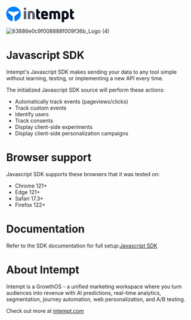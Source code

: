 <svg width="183" height="44" viewBox="0 0 183 44" fill="none" xmlns="http://www.w3.org/2000/svg">
<g clip-path="url(#clip0_2469_40603)">
<path opacity="0.68" d="M47.9066 34.7668C47.5009 34.7668 47.1531 34.4202 47.1531 34.0157V33.9868L47.211 13.8791C47.1821 13.4747 47.4429 13.2724 47.8486 13.2724H52.6594C53.0652 13.2435 53.4129 13.5324 53.4419 13.9369C53.4419 13.9658 53.4419 13.9947 53.4419 14.0236L53.3839 34.1313C53.4129 34.4779 53.1811 34.7668 52.8333 34.7957C52.8043 34.7957 52.7464 34.7957 52.7174 34.7957L47.9066 34.7668ZM53.297 7.00322C53.297 8.76553 51.848 10.21 50.0801 10.21C48.3123 10.21 46.8633 8.76553 46.8633 7.00322C46.8633 5.2409 48.2833 3.82528 50.0512 3.79639C51.819 3.79639 53.268 5.2409 53.268 7.00322H53.297Z" fill="#030A19"/>
<path opacity="0.68" d="M58.6005 34.7669C58.1948 34.7958 57.818 34.478 57.7891 34.0735C57.7891 34.0446 57.7891 34.0157 57.7891 33.9868L57.876 15.0637C57.876 14.7459 58.0789 14.4281 58.3687 14.3125C60.948 13.2725 63.7301 12.6947 66.5123 12.6658C72.7721 12.6658 76.3078 16.6526 76.2788 22.5174L76.2209 34.1024C76.2498 34.4491 76.018 34.738 75.6702 34.7669C75.6413 34.7669 75.5833 34.7669 75.5543 34.7669H70.8015C70.3667 34.7669 70.019 34.4202 69.99 33.9868V21.9107C70.019 19.3106 68.9177 18.0972 66.7152 18.0972C65.8168 18.0683 64.9473 18.2416 64.1359 18.5883V34.1024C64.1938 34.4202 63.962 34.7091 63.6722 34.7669C63.6142 34.7669 63.5562 34.7669 63.4693 34.7669H58.6005Z" fill="#030A19"/>
<path d="M86.5943 18.9927V26.9664C86.5943 28.8154 87.4348 29.8266 89.1157 29.8266H90.2459C90.7386 29.7977 91.0574 29.9999 91.0284 30.5199V34.3624C91.0284 34.7668 90.8545 35.0268 90.4488 35.0557C89.7532 35.2002 89.0577 35.258 88.3622 35.258C83.7542 35.258 80.3345 32.4845 80.3345 26.4464V8.73661C80.3055 8.38993 80.5373 8.10103 80.8851 8.07214C80.9141 8.07214 80.972 8.07214 81.001 8.07214H85.0583C85.4931 8.04324 85.8698 8.36104 85.8988 8.79439V8.82328L86.5074 13.7346H89.8402C90.2459 13.7058 90.6227 14.0235 90.6516 14.428C90.6516 14.4569 90.6516 14.4858 90.6516 14.5147V18.3282C90.7096 18.646 90.4778 18.9349 90.188 18.9927C90.13 18.9927 90.072 18.9927 89.9851 18.9927H86.5943Z" fill="#030A19"/>
<path d="M102.363 12.6658C107.666 12.6658 111.956 15.4681 111.898 21.564V25.5798C111.927 25.8975 111.666 26.1576 111.347 26.1864C111.318 26.1864 111.289 26.1864 111.26 26.1864H99.6967V26.7643C99.6677 28.9599 100.856 30.0289 103.145 30.0289C104.971 30 106.739 29.4222 108.246 28.3821C108.623 28.0932 108.942 28.1221 109.231 28.5843L111.492 31.7623C111.724 32.1667 111.753 32.5423 111.405 32.7446C109.434 34.2757 106.797 35.258 103.174 35.258C97.726 35.258 93.3789 31.9356 93.3789 26.562V20.6106C93.4658 15.2081 97.3203 12.6658 102.363 12.6658ZM105.812 21.0151C105.812 19.3683 104.855 17.9238 102.74 17.9238C100.624 17.9238 99.7837 18.9928 99.7547 20.9573V22.084H105.783L105.812 21.0151Z" fill="#030A19"/>
<path d="M135.137 12.6657C140.875 12.6657 144.498 16.8837 144.556 22.7773L144.469 34.1312C144.527 34.449 144.295 34.7379 143.976 34.7957C143.918 34.7957 143.86 34.7957 143.832 34.7957H139.137C138.702 34.8246 138.354 34.4779 138.325 34.0446V34.0157V21.9106C138.325 19.2527 137.166 18.0971 135.166 18.0971C134.239 18.0971 133.34 18.3571 132.529 18.8482C132.964 20.1194 133.167 21.4484 133.167 22.7773L133.109 34.1312C133.167 34.449 132.935 34.7379 132.616 34.7957C132.558 34.7957 132.5 34.7957 132.471 34.7957H127.805C127.399 34.8246 127.023 34.5068 126.994 34.1023C126.994 34.0735 126.994 34.0446 126.994 34.0157V21.9106C126.994 19.2527 125.921 18.0971 124.038 18.0971C123.226 18.0682 122.444 18.2415 121.719 18.5882L121.603 34.1023C121.603 34.5646 121.4 34.7668 120.966 34.7668H116.242C115.836 34.7957 115.517 34.4779 115.488 34.0735C115.488 34.0446 115.488 34.0157 115.488 33.9868L115.633 15.0636C115.633 14.7458 115.836 14.428 116.126 14.3125C118.589 13.2435 121.226 12.6946 123.893 12.6657C125.834 12.6368 127.747 13.2146 129.341 14.3125C131.08 13.2724 133.08 12.6946 135.137 12.6657Z" fill="#030A19"/>
<path d="M157.28 12.7235C163.25 12.7235 167.278 16.7682 167.307 22.3151V27.082C167.336 31.9645 164.09 35.3158 159.164 35.3158C157.715 35.3447 156.294 35.0269 154.99 34.3913V41.9605C155.048 42.2783 154.816 42.5672 154.498 42.625C154.44 42.625 154.382 42.625 154.353 42.625H149.484C149.078 42.6539 148.759 42.3361 148.73 41.9316C148.73 41.9028 148.73 41.8739 148.73 41.845V15.1503C148.73 14.8325 148.904 14.5436 149.194 14.3992C151.426 13.3302 154.498 12.7235 157.28 12.7235ZM160.96 21.8818C160.989 19.1949 159.888 18.1549 157.657 18.1549C156.729 18.126 155.831 18.3571 155.019 18.7616V29.2777C155.86 29.7977 156.816 30.0577 157.801 30.0577C159.917 30.0577 160.989 28.8154 160.989 26.2442L160.96 21.8818Z" fill="#030A19"/>
<path d="M177.188 18.9927V26.9664C177.188 28.8154 178.029 29.8266 179.709 29.8266H180.84C181.332 29.7977 181.651 29.9999 181.622 30.5199V34.3624C181.622 34.7668 181.448 35.0268 181.043 35.0557C180.347 35.2002 179.651 35.258 178.956 35.258C174.348 35.258 170.928 32.4845 170.928 26.4464V8.73661C170.899 8.38993 171.131 8.10103 171.479 8.07214C171.508 8.07214 171.566 8.07214 171.595 8.07214H175.652C176.087 8.04324 176.464 8.36104 176.493 8.79439V8.82328L177.101 13.7346H180.434C180.84 13.7058 181.216 14.0235 181.245 14.428C181.245 14.4569 181.245 14.4858 181.245 14.5147V18.3282C181.303 18.646 181.072 18.9349 180.782 18.9927C180.724 18.9927 180.666 18.9927 180.579 18.9927H177.188Z" fill="#030A19"/>
<path fill-rule="evenodd" clip-rule="evenodd" d="M16.7829 34.9979C16.7829 35.0557 16.7829 35.0846 16.7539 35.1424L16.7829 34.9979Z" fill="#0080FF"/>
<path fill-rule="evenodd" clip-rule="evenodd" d="M16.8415 34.6512C16.8415 34.709 16.8125 34.7668 16.8125 34.7957L16.8415 34.6512Z" fill="#0080FF"/>
<path d="M0 21.1008C0 10.1965 8.64171 1.37476 19.5659 1.37476C30.49 1.37476 39.1317 10.1965 39.1317 21.1008C39.1317 30.154 33.0177 37.7898 24.6724 40.1038C24.1265 40.2472 23.5806 40.3905 23.0347 40.4775L23.0275 40.4787L23.0209 40.4797L23.0174 40.4641C22.8856 39.8851 22.7442 39.2367 22.6047 38.5441C22.5985 38.5145 22.5923 38.4848 22.5861 38.4551V38.4514C22.3396 37.219 22.1007 35.8521 21.9339 34.4917L21.9197 34.4347V34.3768L21.8907 34.2611V34.2033C21.8907 34.1555 21.8819 34.1165 21.874 34.0815C21.8676 34.0528 21.8617 34.0268 21.8617 34.0008V33.8591C21.6688 32.0292 21.6255 30.251 21.8907 28.8718V28.8524C21.8907 28.831 21.8907 28.8254 21.9025 28.8122C22.3327 26.7395 25.6199 24.3742 27.7883 22.814C28.4421 22.3435 28.9943 21.9462 29.3357 21.6522L29.3398 21.6482C29.3451 21.643 29.3503 21.6379 29.3556 21.6328L29.36 21.6287L29.3656 21.6232L29.3693 21.62C29.3862 21.6043 29.4031 21.5895 29.42 21.575L29.428 21.5679C29.4334 21.5633 29.4392 21.5588 29.4446 21.5542C29.4524 21.5477 29.4602 21.5412 29.4681 21.5347C29.5115 21.4985 29.555 21.4624 29.5984 21.419C31.7427 19.5678 33.5682 17.4275 33.916 14.6797C34.0608 13.5806 33.3364 12.9154 32.1484 13.4071C31.125 13.8232 29.5742 13.9115 27.9016 14.0068C24.4595 14.2028 20.5019 14.4282 19.5659 17.601C18.6298 14.4282 14.6723 14.2028 11.2301 14.0068C9.55758 13.9115 8.00672 13.8232 6.98335 13.4071C5.79531 12.9154 5.0709 13.5806 5.21578 14.6797C5.5635 17.4275 7.38902 19.5678 9.53329 21.419C9.57675 21.4624 9.62021 21.4985 9.66367 21.5347C9.67691 21.5457 9.69015 21.5567 9.70338 21.5679L9.71176 21.575C9.72865 21.5895 9.74555 21.6043 9.76245 21.62L9.76611 21.6232L9.77178 21.6287C9.77848 21.635 9.78518 21.6415 9.79189 21.6482L9.79607 21.6522C10.1374 21.9462 10.6896 22.3435 11.3435 22.814C13.5118 24.3742 16.799 26.7395 17.2293 28.8122C17.241 28.8254 17.241 28.831 17.241 28.8524V28.8718C17.5062 30.251 17.463 32.0292 17.27 33.8591V34.0008C17.27 34.0268 17.2642 34.0528 17.2577 34.0814C17.2498 34.1165 17.241 34.1555 17.241 34.2033V34.2611L17.2121 34.3768V34.4347L17.1978 34.4917C17.031 35.8521 16.7921 37.219 16.5456 38.4514V38.4551C16.5394 38.4848 16.5332 38.5145 16.527 38.5441C16.3875 39.2367 16.2461 39.8851 16.1144 40.4641L16.111 40.4798C16.1081 40.4793 16.1052 40.4788 16.1023 40.4784L16.097 40.4775C15.5511 40.3905 15.0052 40.2472 14.4593 40.1038C6.11405 37.7898 0 30.154 0 21.1008Z" fill="#0080FF"/>
<path opacity="0.2" fill-rule="evenodd" clip-rule="evenodd" d="M14.7798 40.1874C15.2434 38.3942 16.0821 35.9966 16.2559 33.6538C16.4588 30.8193 15.5025 30.0094 12.8657 28.4186C9.50438 26.4229 5.59255 24.456 5.07097 22.0843C4.89711 21.2744 5.67948 20.7827 6.92547 21.1298C7.70784 21.3612 8.51594 21.5101 9.70398 21.568L9.76635 21.6232L9.79631 21.6523C11.2741 22.9249 16.7017 26.1335 17.2344 28.8364C17.8578 31.9997 16.8355 37.2982 16.111 40.4798C15.6535 40.4056 15.2137 40.2995 14.7798 40.1874Z" fill="#030A19"/>
<path fill-rule="evenodd" clip-rule="evenodd" d="M22.1445 34.9979C22.1445 35.0557 22.1445 35.0846 22.1735 35.1424L22.1445 34.9979Z" fill="#0080FF"/>
<path fill-rule="evenodd" clip-rule="evenodd" d="M22.0859 34.6512C22.0859 34.709 22.1149 34.7668 22.1149 34.7957L22.0859 34.6512Z" fill="#0080FF"/>
<path opacity="0.2" fill-rule="evenodd" clip-rule="evenodd" d="M24.3509 40.1874C23.8873 38.3942 23.0487 35.9966 22.8748 33.6538C22.672 30.8193 23.6282 30.0094 26.2651 28.4186C29.6263 26.4229 33.5382 24.456 34.0598 22.0843C34.2336 21.2744 33.4513 20.7827 32.2053 21.1298C31.4229 21.3612 30.6148 21.5101 29.4267 21.568L29.3644 21.6232L29.3344 21.6523C27.8566 22.9249 22.429 26.1335 21.8963 28.8364C21.2729 31.9997 22.2953 37.2982 23.0197 40.4798C23.4772 40.4056 23.917 40.2995 24.3509 40.1874Z" fill="#030A19"/>
</g>
<defs>
<clipPath id="clip0_2469_40603">
<rect width="183" height="44" fill="white"/>
</clipPath>
</defs>
</svg>

![63886e0c9f008888f009f36b_Logo (4)](https://github.com/intempt/intempt-intemptios/assets/64703923/f046172b-f51c-4da0-84e4-5dd3eb4a4d83)

# Javascript SDK

Intempt's Javascript SDK makes sending your data to any tool simple without learning, testing, or implementing a new API every time.

The initialized Javascript SDK source will perform these actions:

- Automatically track events (pageviews/clicks)
- Track custom events
- Identify users
- Track consents
- Display client-side experiments
- Display client-side personalization campaigns

# Browser support

Javascript SDK supports these browsers that it was tested on:
- Chrome 121+
- Edge 121+
- Safari 17.3+
- Firefox 122+

# Documentation

Refer to the SDK documentation for full setup:[Javascript SDK](https://help.intempt.com/docs/js-sdk)

# About Intempt

Intempt is a GrowthOS -  a unified marketing workspace where you turn audiences into revenue with AI predictions, real-time analytics, segmentation, journey automation, web personalization, and A/B testing.

Check out more at [intempt.com](https://www.intempt.com)
